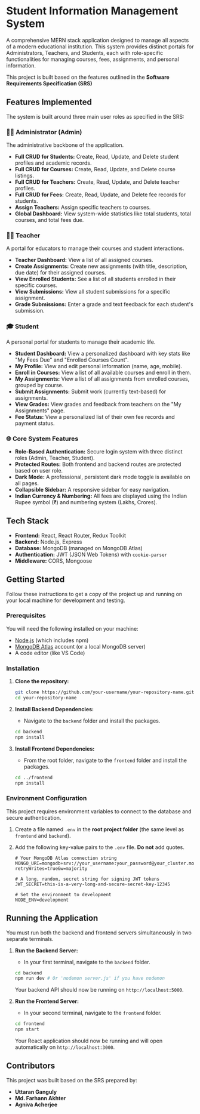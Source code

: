 # Student Information Management System

A comprehensive MERN stack application designed to manage all aspects of a modern educational institution. This system provides distinct portals for Administrators, Teachers, and Students, each with role-specific functionalities for managing courses, fees, assignments, and personal information.

This project is built based on the features outlined in the **Software Requirements Specification (SRS)**

## Features Implemented

The system is built around three main user roles as specified in the SRS:

### 🧑‍💻 Administrator (Admin)

The administrative backbone of the application.

  * **Full CRUD for Students:** Create, Read, Update, and Delete student profiles and academic records.
  * **Full CRUD for Courses:** Create, Read, Update, and Delete course listings.
  * **Full CRUD for Teachers:** Create, Read, Update, and Delete teacher profiles.
  * **Full CRUD for Fees:** Create, Read, Update, and Delete fee records for students.
  * **Assign Teachers:** Assign specific teachers to courses.
  * **Global Dashboard:** View system-wide statistics like total students, total courses, and total fees due.

### 👩‍🏫 Teacher

A portal for educators to manage their courses and student interactions.

  * **Teacher Dashboard:** View a list of all assigned courses.
  * **Create Assignments:** Create new assignments (with title, description, due date) for their assigned courses.
  * **View Enrolled Students:** See a list of all students enrolled in their specific courses.
  * **View Submissions:** View all student submissions for a specific assignment.
  * **Grade Submissions:** Enter a grade and text feedback for each student's submission.

### 🎓 Student

A personal portal for students to manage their academic life.

  * **Student Dashboard:** View a personalized dashboard with key stats like "My Fees Due" and "Enrolled Courses Count".
  * **My Profile:** View and edit personal information (name, age, mobile).
  * **Enroll in Courses:** View a list of all available courses and enroll in them.
  * **My Assignments:** View a list of all assignments from enrolled courses, grouped by course.
  * **Submit Assignments:** Submit work (currently text-based) for assignments.
  * **View Grades:** View grades and feedback from teachers on the "My Assignments" page.
  * **Fee Status:** View a personalized list of their own fee records and payment status.

### 🌐 Core System Features

  * **Role-Based Authentication:** Secure login system with three distinct roles (Admin, Teacher, Student).
  * **Protected Routes:** Both frontend and backend routes are protected based on user role.
  * **Dark Mode:** A professional, persistent dark mode toggle is available on all pages.
  * **Collapsible Sidebar:** A responsive sidebar for easy navigation.
  * **Indian Currency & Numbering:** All fees are displayed using the Indian Rupee symbol (₹) and numbering system (Lakhs, Crores).

## Tech Stack

  * **Frontend:** React, React Router, Redux Toolkit
  * **Backend:** Node.js, Express
  * **Database:** MongoDB (managed on MongoDB Atlas)
  * **Authentication:** JWT (JSON Web Tokens) with `cookie-parser`
  * **Middleware:** CORS, Mongoose

## Getting Started

Follow these instructions to get a copy of the project up and running on your local machine for development and testing.

### Prerequisites

You will need the following installed on your machine:

  * [Node.js](https://nodejs.org/en) (which includes npm)
  * [MongoDB Atlas](https://www.mongodb.com/cloud/atlas) account (or a local MongoDB server)
  * A code editor (like VS Code)

### Installation

1.  **Clone the repository:**

    ```bash
    git clone https://github.com/your-username/your-repository-name.git
    cd your-repository-name
    ```

2.  **Install Backend Dependencies:**

      * Navigate to the `backend` folder and install the packages.


    ```bash
    cd backend
    npm install
    ```

3.  **Install Frontend Dependencies:**

      * From the root folder, navigate to the `frontend` folder and install the packages.

    <!-- end list -->

    ```bash
    cd ../frontend
    npm install
    ```

### Environment Configuration

This project requires environment variables to connect to the database and secure authentication.

1.  Create a file named `.env` in the **root project folder** (the same level as `frontend` and `backend`).

2.  Add the following key-value pairs to the `.env` file. **Do not** add quotes.

    ```env
    # Your MongoDB Atlas connection string
    MONGO_URI=mongodb+srv://your_username:your_password@your_cluster.mongodb.net/YourDatabaseName?retryWrites=true&w=majority

    # A long, random, secret string for signing JWT tokens
    JWT_SECRET=this-is-a-very-long-and-secure-secret-key-12345

    # Set the environment to development
    NODE_ENV=development
    ```

## Running the Application

You must run both the backend and frontend servers simultaneously in two separate terminals.

1.  **Run the Backend Server:**

      * In your first terminal, navigate to the `backend` folder.

    ```bash
    cd backend
    npm run dev # Or 'nodemon server.js' if you have nodemon
    ```

    Your backend API should now be running on `http://localhost:5000`.

2.  **Run the Frontend Server:**

      * In your second terminal, navigate to the `frontend` folder.

    ```bash
    cd frontend
    npm start
    ```

    Your React application should now be running and will open automatically on `http://localhost:3000`.

## Contributors

This project was built based on the SRS prepared by:

  * **Uttaran Ganguly**
  * **Md. Farhann Akhter**
  * **Agniva Acherjee**
